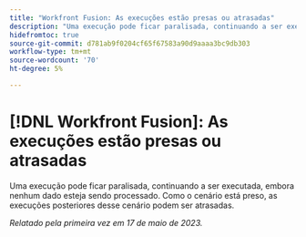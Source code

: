 ```yaml
---
title: "Workfront Fusion: As execuções estão presas ou atrasadas"
description: "Uma execução pode ficar paralisada, continuando a ser executada, embora nenhum dado esteja sendo processado. Como o cenário está preso, execuções posteriores desse cenário podem ser atrasadas."
hidefromtoc: true
source-git-commit: d781ab9f0204cf65f67583a90d9aaaa3bc9db303
workflow-type: tm+mt
source-wordcount: '70'
ht-degree: 5%

---
```



# [!DNL Workfront Fusion]: As execuções estão presas ou atrasadas

Uma execução pode ficar paralisada, continuando a ser executada, embora nenhum dado esteja sendo processado. Como o cenário está preso, as execuções posteriores desse cenário podem ser atrasadas.

_Relatado pela primeira vez em 17 de maio de 2023._

